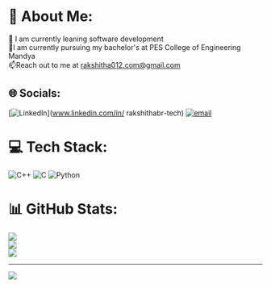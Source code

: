# 💫 About Me:
🌱 I am currently leaning  software development<br>🔸I am currently pursuing my bachelor's at PES College of Engineering Mandya<br>📫Reach out to me at rakshitha012.com@gmail.com


## 🌐 Socials:
[![LinkedIn](https://img.shields.io/badge/LinkedIn-%230077B5.svg?logo=linkedin&logoColor=white)](www.linkedin.com/in/
rakshithabr-tech) [![email](https://img.shields.io/badge/Email-D14836?logo=gmail&logoColor=white)](mailto:rakshithabr012@gmail.com) 

# 💻 Tech Stack:
![C++](https://img.shields.io/badge/c++-%2300599C.svg?style=flat-square&logo=c%2B%2B&logoColor=white) ![C](https://img.shields.io/badge/c-%2300599C.svg?style=flat-square&logo=c&logoColor=white) ![Python](https://img.shields.io/badge/python-3670A0?style=flat-square&logo=python&logoColor=ffdd54)
# 📊 GitHub Stats:
![](https://github-readme-stats.vercel.app/api?username=rakshithabr-developer&theme=dark&hide_border=false&include_all_commits=true&count_private=true)<br/>
![](https://nirzak-streak-stats.vercel.app/?user=rakshithabr-developer&theme=dark&hide_border=false)<br/>
![](https://github-readme-stats.vercel.app/api/top-langs/?username=rakshithabr-developer&theme=dark&hide_border=false&include_all_commits=true&count_private=true&layout=compact)

---
[![](https://visitcount.itsvg.in/api?id=rakshithabr-developer&icon=0&color=0)](https://visitcount.itsvg.in)

<!-- Proudly created with GPRM ( https://gprm.itsvg.in ) -->
